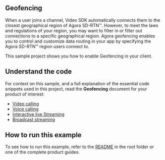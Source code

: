 ## Geofencing

When a user joins a channel, Video SDK automatically connects them to the closest geographical region of Agora SD-RTN™. However, to meet the laws and regulations of your region, you may want to filter in or filter out connections to a specific geographical region. Agora geofencing enables you to control and customize data routing in your app by specifying the Agora SD-RTN™ region users connect to.

This sample project shows you how to enable Geofencing in your client.

## Understand the code

For context on this sample, and a full explanation of the essential code snippets used in this project, read the **Geofencing** document for your product of interest:

* [Video calling](https://docs.agora.io/en/video-calling/develop/geofencing?platform=flutter)
* [Voice calling](https://docs.agora.io/en/voice-calling/develop/geofencing?platform=flutter)
* [Interactive live Streaming](https://docs.agora.io/en/interactive-live-streaming/develop/geofencing?platform=flutter)
* [Broadcast streaming](https://docs.agora.io/en/broadcast-streaming/develop/geofencing?platform=flutter)

## How to run this example

To see how to run this example, refer to the [README](../../../README.md) in the root folder or one of the complete product guides.
